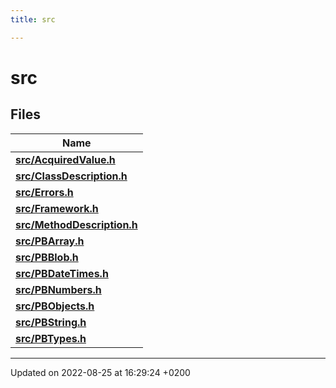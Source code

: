 ```yaml
---
title: src

---
```


# src



## Files

| Name           |
| -------------- |
| **[src/AcquiredValue.h](/doxygen/Files/_acquired_value_8h/#file-acquiredvalue.h)**  |
| **[src/ClassDescription.h](/doxygen/Files/_class_description_8h/#file-classdescription.h)**  |
| **[src/Errors.h](/doxygen/Files/_errors_8h/#file-errors.h)**  |
| **[src/Framework.h](/doxygen/Files/_framework_8h/#file-framework.h)**  |
| **[src/MethodDescription.h](/doxygen/Files/_method_description_8h/#file-methoddescription.h)**  |
| **[src/PBArray.h](/doxygen/Files/_p_b_array_8h/#file-pbarray.h)**  |
| **[src/PBBlob.h](/doxygen/Files/_p_b_blob_8h/#file-pbblob.h)**  |
| **[src/PBDateTimes.h](/doxygen/Files/_p_b_date_times_8h/#file-pbdatetimes.h)**  |
| **[src/PBNumbers.h](/doxygen/Files/_p_b_numbers_8h/#file-pbnumbers.h)**  |
| **[src/PBObjects.h](/doxygen/Files/_p_b_objects_8h/#file-pbobjects.h)**  |
| **[src/PBString.h](/doxygen/Files/_p_b_string_8h/#file-pbstring.h)**  |
| **[src/PBTypes.h](/doxygen/Files/_p_b_types_8h/#file-pbtypes.h)**  |






-------------------------------

Updated on 2022-08-25 at 16:29:24 +0200
